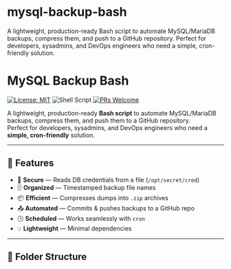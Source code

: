 # mysql-backup-bash
A lightweight, production-ready Bash script to automate MySQL/MariaDB backups, compress them, and push to a GitHub repository. Perfect for developers, sysadmins, and DevOps engineers who need a simple, cron-friendly solution.


# MySQL Backup Bash

[![License: MIT](https://img.shields.io/badge/License-MIT-green.svg)](LICENSE)
![Shell Script](https://img.shields.io/badge/Bash-Script-blue)
[![PRs Welcome](https://img.shields.io/badge/PRs-Welcome-brightgreen.svg)](https://github.com/<yourusername>/mysql-backup-bash/pulls)

A lightweight, production-ready **Bash script** to automate MySQL/MariaDB backups, compress them, and push them to a GitHub repository.  
Perfect for developers, sysadmins, and DevOps engineers who need a **simple, cron-friendly** solution.

---

## 🚀 Features

- 🔐 **Secure** — Reads DB credentials from a file (`/opt/secret/cred`)
- 🗄 **Organized** — Timestamped backup file names
- 📦 **Efficient** — Compresses dumps into `.zip` archives
- 📤 **Automated** — Commits & pushes backups to a GitHub repo
- 🕒 **Scheduled** — Works seamlessly with `cron`
- 💡 **Lightweight** — Minimal dependencies

---

## 📂 Folder Structure

